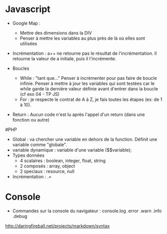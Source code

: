 # Javascript

* Google Map : 
  * Mettre des dimensions dans la DIV
  * Penser à mettre les variables au plus près de là où elles sont utilisées

* Incrémentation : a++ ne retourne pas le résultat de l'incrémentation. Il retourne la valeur de a initiale, puis il l'incrémente.

* Boucles
  * While : "tant que…"
Penser à incrémenter pour pas faire de boucle infinie.
Penser à mettre à jour les variables qui sont testées car le while garde la dernière valeur définie avant d'entrer dans la boucle (cf exo 04 - TP JS) 
  * For : je respecte le contrat de A à Z, je fais toutes les étapes (ex: de 1 à 10).

* Return : Aucun code n'est lu après l'appel d'un return (dans une fonction ou autre)


#PHP
* Global : va chercher une variable en dehors de la function. Définit une variable comme "globale".
* variable dynamique : variable d'une variable ($$variable);
* Types données
  * 4 scalaires : boolean, integer, float, string
  * 2 composés : array, object
  * 2 speciaux : resource, null
* Incrémentation : .=


# Console
* Commandes sur la console du navigateur : 
    console.log
            .error
            .warn
            .info
            .debug


http://daringfireball.net/projects/markdown/syntax